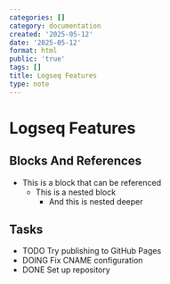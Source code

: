 ```yaml
---
categories: []
category: documentation
created: '2025-05-12'
date: '2025-05-12'
format: html
public: 'true'
tags: []
title: Logseq Features
type: note
---
```


# Logseq Features

## Blocks And References

- This is a block that can be referenced
  - This is a nested block
    - And this is nested deeper

## Tasks

- TODO Try publishing to GitHub Pages
- DOING Fix CNAME configuration
- DONE Set up repository
